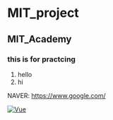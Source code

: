 # MIT_project
## MIT_Academy
### this is for practcing 

1. hello
2. hi

NAVER: <https://www.google.com/>

[![Vue](/images/vue.png)](https://kr.vuejs.org/)
